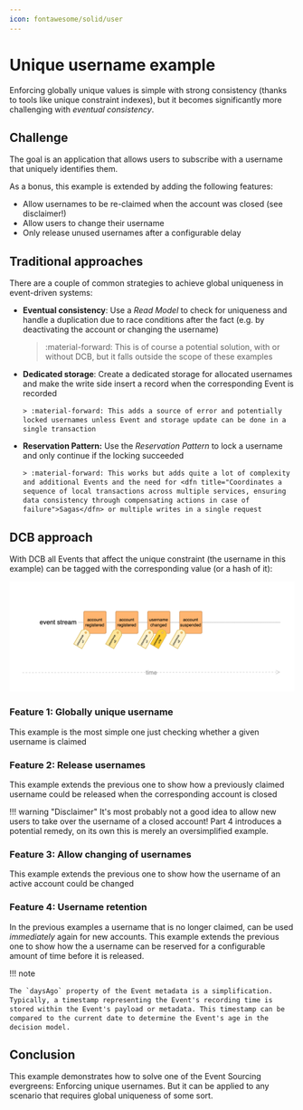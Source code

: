 ```yaml
---
icon: fontawesome/solid/user
---
```


# Unique username example

Enforcing globally unique values is simple with strong consistency (thanks to tools like unique constraint indexes), but it becomes significantly more challenging with <dfn title="Consistency model that prioritizes availability and partition tolerance over immediate consistency">eventual consistency</dfn>.

## Challenge

The goal is an application that allows users to subscribe with a username that uniquely identifies them.

As a bonus, this example is extended by adding the following features:

- Allow usernames to be re-claimed when the account was closed (see disclaimer!)
- Allow users to change their username
- Only release unused usernames after a configurable delay

## Traditional approaches

There are a couple of common strategies to achieve global uniqueness in event-driven systems:

- **Eventual consistency**: Use a <dfn title="Representation of data tailored for specific read operations, often denormalized for performance">Read Model</dfn> to check for uniqueness and handle a duplication due to race conditions after the fact (e.g. by deactivating the account or changing the username)

     > :material-forward: This is of course a potential solution, with or without DCB, but it falls outside the scope of these examples

- **Dedicated storage**: Create a dedicated storage for allocated usernames and make the write side insert a record when the corresponding Event is recorded
    
      > :material-forward: This adds a source of error and potentially locked usernames unless Event and storage update can be done in a single transaction

- **Reservation Pattern:** Use the <dfn title="Design pattern used to temporarily hold or reserve a resource or state until the process is completed">Reservation Pattern</dfn> to lock a username and only continue if the locking succeeded

      > :material-forward: This works but adds quite a lot of complexity and additional Events and the need for <dfn title="Coordinates a sequence of local transactions across multiple services, ensuring data consistency through compensating actions in case of failure">Sagas</dfn> or multiple writes in a single request

## DCB approach

With DCB all Events that affect the unique constraint (the username in this example) can be tagged with the corresponding value (or a hash of it):

![unique username example](img/unique-username-01.png)

### Feature 1: Globally unique username

This example is the most simple one just checking whether a given username is claimed

<script type="application/dcb+json">
{
  "meta": {
    "version": "1.0",
    "id": "unique_username_01"
  },
  "eventDefinitions": [
    {
      "name": "AccountRegistered",
      "schema": {
        "type": "object",
        "properties": {
          "username": {
            "type": "string"
          }
        }
      },
      "tagResolvers": [
        "username:{data.username}"
      ]
    }
  ],
  "commandDefinitions": [
    {
      "name": "registerAccount",
      "schema": {
        "type": "object",
        "properties": {
          "username": {
            "type": "string"
          }
        }
      }
    }
  ],
  "projections": [
    {
      "name": "isUsernameClaimed",
      "parameterSchema": {
        "type": "object",
        "properties": {
          "username": {
            "type": "string"
          }
        }
      },
      "stateSchema": {
        "type": "boolean",
        "default": false
      },
      "handlers": {
        "AccountRegistered": "true"
      },
      "tagFilters": [
        "username:{username}"
      ]
    }
  ],
  "commandHandlerDefinitions": [
    {
      "commandName": "registerAccount",
      "decisionModels": [
        {
          "name": "isUsernameClaimed",
          "parameters": [
            "command.username"
          ]
        }
      ],
      "constraintChecks": [
        {
          "condition": "state.isUsernameClaimed",
          "errorMessage": "Username \"{command.username}\" is claimed"
        }
      ],
      "successEvent": {
        "type": "AccountRegistered",
        "data": {
          "username": "{command.username}"
        }
      }
    }
  ],
  "testCases": [
    {
      "description": "Register account with claimed username",
      "givenEvents": [
        {
          "type": "AccountRegistered",
          "data": {
            "username": "u1"
          }
        }
      ],
      "whenCommand": {
        "type": "registerAccount",
        "data": {
          "username": "u1"
        }
      },
      "thenExpectedError": "Username \"u1\" is claimed"
    },
    {
      "description": "Register account with unused username",
      "givenEvents": null,
      "whenCommand": {
        "type": "registerAccount",
        "data": {
          "username": "u1"
        }
      },
      "thenExpectedEvent": {
        "type": "AccountRegistered",
        "data": {
          "username": "u1"
        }
      }
    }
  ]
}
</script>

### Feature 2: Release usernames

This example extends the previous one to show how a previously claimed username could be released when the corresponding account is closed

!!! warning "Disclaimer"
    It's most probably not a good idea to allow new users to take over the username of a closed account!
    Part 4 introduces a potential remedy, on its own this is merely an oversimplified example.

<script type="application/dcb+json">
{
  "meta": {
    "version": "1.0",
    "id": "unique_username_02",
    "extends": "unique_username_01"
  },
  "eventDefinitions": [
    {
      "name": "AccountClosed",
      "schema": {
        "type": "object",
        "properties": {
          "username": {
            "type": "string"
          }
        }
      },
      "tagResolvers": [
        "username:{data.username}"
      ]
    }
  ],
  "projections": [
    {
      "name": "isUsernameClaimed",
      "parameterSchema": {
        "type": "object",
        "properties": {
          "username": {
            "type": "string"
          }
        }
      },
      "stateSchema": {
        "type": "boolean",
        "default": false
      },
      "handlers": {
        "AccountRegistered": "true",
        "AccountClosed": "false"
      },
      "tagFilters": [
        "username:{username}"
      ]
    }
  ],
  "testCases": [
    {
      "description": "Register account with username of closed account",
      "givenEvents": [
        {
          "type": "AccountRegistered",
          "data": {
            "username": "u1"
          }
        },
        {
          "type": "AccountClosed",
          "data": { "username": "u1" }
        }
      ],
      "whenCommand": {
        "type": "registerAccount",
        "data": {
          "username": "u1"
        }
      },
      "thenExpectedEvent": {
        "type": "AccountRegistered",
        "data": {
          "username": "u1"
        }
      }
    }
  ]
}
</script>

### Feature 3: Allow changing of usernames

This example extends the previous one to show how the username of an active account could be changed

<script type="application/dcb+json">
{
  "meta": {
    "version": "1.0",
    "id": "unique_username_03",
    "extends": "unique_username_02"
  },
  "eventDefinitions": [
    {
      "name": "UsernameChanged",
      "schema": {
        "type": "object",
        "properties": {
          "oldUsername": {
            "type": "string"
          },
          "newUsername": {
            "type": "string"
          }
        }
      },
      "tagResolvers": [
        "username:{data.oldUsername}",
        "username:{data.newUsername}"
      ]
    }
  ],
  "projections": [
    {
      "name": "isUsernameClaimed",
      "parameterSchema": {
        "type": "object",
        "properties": {
          "username": {
            "type": "string"
          }
        }
      },
      "stateSchema": {
        "type": "boolean",
        "default": false
      },
      "handlers": {
        "AccountRegistered": "true",
        "AccountClosed": "false",
        "UsernameChanged": "event.data.newUsername === username"
      },
      "tagFilters": [
        "username:{username}"
      ]
    }
  ],
  "testCases": [
    {
      "description": "Register account with a username that was previously used and then changed",
      "givenEvents": [
        {
          "type": "AccountRegistered",
          "data": {
            "username": "u1"
          }
        },
        {
          "type": "UsernameChanged",
          "data": { "oldUsername": "u1", "newUsername": "u1changed" }
        }
      ],
      "whenCommand": {
        "type": "registerAccount",
        "data": {
          "username": "u1"
        }
      },
      "thenExpectedEvent": {
        "type": "AccountRegistered",
        "data": {
          "username": "u1"
        }
      }
    },
    {
      "description": "Register account with a username that another username was changed to",
      "givenEvents": [
        {
          "type": "AccountRegistered",
          "data": {
            "username": "u1"
          }
        },
        {
          "type": "UsernameChanged",
          "data": { "oldUsername": "u1", "newUsername": "u1changed" }
        }
      ],
      "whenCommand": {
        "type": "registerAccount",
        "data": {
          "username": "u1changed"
        }
      },
      "thenExpectedError": "Username \"u1changed\" is claimed"
    }
  ]
}
</script>

### Feature 4: Username retention

In the previous examples a username that is no longer claimed, can be used _immediately_ again for new accounts.
This example extends the previous one to show how the a username can be reserved for a configurable amount of time before it is released.

!!! note

    The `daysAgo` property of the Event metadata is a simplification. Typically, a timestamp representing the Event's recording time is stored within the Event's payload or metadata. This timestamp can be compared to the current date to determine the Event's age in the decision model.

<script type="application/dcb+json">
{
  "meta": {
    "version": "1.0",
    "id": "unique_username_04",
    "extends": "unique_username_03"
  },
  "projections": [
    {
      "name": "isUsernameClaimed",
      "parameterSchema": {
        "type": "object",
        "properties": {
          "username": {
            "type": "string"
          }
        }
      },
      "stateSchema": {
        "type": "boolean",
        "default": false
      },
      "handlers": {
        "AccountRegistered": "true",
        "AccountClosed": "event.metadata?.daysAgo <= 3",
        "UsernameChanged": "event.data.newUsername === username || event.metadata?.daysAgo <= 3"
      },
      "tagFilters": [
        "username:{username}"
      ]
    }
  ],
  "testCases": [
    {
      "description": "Register username of closed account before retention period",
      "givenEvents": [
        {
          "type": "AccountRegistered",
          "data": {
            "username": "u1"
          },
          "metadata": {
            "daysAgo": 4
          }
        },
        {
          "type": "AccountClosed",
          "data": { "username": "u1" },
          "metadata": {
            "daysAgo": 3
          }
        }
      ],
      "whenCommand": {
        "type": "registerAccount",
        "data": {
          "username": "u1"
        }
      },
      "thenExpectedError": "Username \"u1\" is claimed"
    },
    {
      "description": "Register changed username before retention period",
      "givenEvents": [
        {
          "type": "AccountRegistered",
          "data": {
            "username": "u1"
          },
          "metadata": {
            "daysAgo": 4
          }
        },
        {
          "type": "UsernameChanged",
          "data": { "oldUsername": "u1", "newUsername": "u1changed" },
          "metadata": {
            "daysAgo": 3
          }
        }
      ],
      "whenCommand": {
        "type": "registerAccount",
        "data": {
          "username": "u1"
        }
      },
      "thenExpectedError": "Username \"u1\" is claimed"
    },
    {
      "description": "Register username of closed account after retention period",
      "givenEvents": [
        {
          "type": "AccountRegistered",
          "data": {
            "username": "u1"
          },
          "metadata": {
            "daysAgo": 4
          }
        },
        {
          "type": "AccountClosed",
          "data": { "username": "u1" },
          "metadata": {
            "daysAgo": 4
          }
        }
      ],
      "whenCommand": {
        "type": "registerAccount",
        "data": {
          "username": "u1"
        }
      },
      "thenExpectedEvent": {
        "type": "AccountRegistered",
        "data": {
          "username": "u1"
        }
      }
    },
    {
      "description": "Register changed username after retention period",
      "givenEvents": [
        {
          "type": "AccountRegistered",
          "data": {
            "username": "u1"
          },
          "metadata": {
            "daysAgo": 4
          }
        },
        {
          "type": "UsernameChanged",
          "data": { "oldUsername": "u1", "newUsername": "u1changed" },
          "metadata": {
            "daysAgo": 4
          }
        }
      ],
      "whenCommand": {
        "type": "registerAccount",
        "data": {
          "username": "u1"
        }
      },
      "thenExpectedEvent": {
        "type": "AccountRegistered",
        "data": {
          "username": "u1"
        }
      }
    }
  ]
}
</script>

## Conclusion

This example demonstrates how to solve one of the Event Sourcing evergreens: Enforcing unique usernames. But it can be applied to any scenario that requires global uniqueness of some sort.